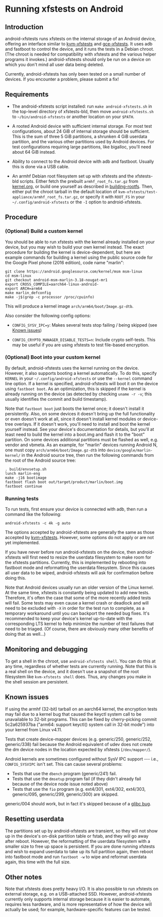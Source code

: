 # Running xfstests on Android

## Introduction

android-xfstests runs xfstests on the internal storage of an Android
device, offering an interface similar to
[kvm-xfstests](kvm-xfstests.md) and [gce-xfstests](gce-xfstests.md).
It uses adb and fastboot to control the device, and it runs the tests
in a Debian chroot.  (The chroot is needed for compatibility with
xfstests and the various helper programs it invokes.)
android-xfstests should only be run on a device on which you don't
mind all user data being deleted.

Currently, android-xfstests has only been tested on a small number of
devices.  If you encounter a problem, please submit a fix!

## Requirements

- The android-xfstests script installed:
  run `make android-xfstests.sh` in the top-level directory of
  xfstests-bld, then move `android-xfstests.sh` to
  `~/bin/android-xfstests` or another location on your `$PATH`.

- A rooted Android device with sufficient internal storage.  For most
  test configurations, about 24 GiB of internal storage should be
  sufficient.  This is the sum of three 5 GiB partitions, a shrunken 4
  GiB userdata partition, and the various other partitions used by
  Android devices.  For test configurations requiring large
  partitions, like bigalloc, you'll need about 64 GiB instead.

- Ability to connect to the Android device with adb and fastboot.
  Usually this is done via a USB cable.

- An armhf Debian root filesystem set up with xfstests and the
  xfstests-bld scripts.  Either fetch the prebuilt
  `armhf_root_fs.tar.gz` from
  [kernel.org](http://www.kernel.org/pub/linux/kernel/people/tytso/kvm-xfstests),
  or build one yourself as described in
  [building-rootfs](building-rootfs.md).  Then, either put the chroot
  tarball in the default location of
  `kvm-xfstests/test-appliance/armhf_root_fs.tar.gz`, or specify it
  with `ROOT_FS` in your `~/.config/android-xfstests` or the `-I`
  option to android-xfstests.

## Procedure

### (Optional) Build a custom kernel

You should be able to run xfstests with the kernel already installed
on your device, but you may wish to build your own kernel instead.
The exact procedure for building the kernel is device-dependent, but
here are example commands for building a kernel using the public
source code for the Google Pixel phone (2016 edition), code name
"marlin":

    git clone https://android.googlesource.com/kernel/msm msm-linux
    cd msm-linux
    git checkout android-msm-marlin-3.18-nougat-mr1
    export CROSS_COMPILE=aarch64-linux-android-
    export ARCH=arm64
    make marlin_defconfig
    make -j$(grep -c processor /proc/cpuinfo)

This will produce a kernel image `arch/arm64/boot/Image.gz-dtb`.

Also consider the following config options:

* `CONFIG_SYSV_IPC=y`:  Makes several tests stop failing / being
  skipped (see [Known issues](#known-issues))

* `CONFIG_CRYPTO_MANAGER_DISABLE_TESTS=n`: Include crypto self-tests.
  This may be useful if you are using xfstests to test file-based
  encryption.

### (Optional) Boot into your custom kernel

By default, android-xfstests uses the kernel running on the device.
However, it also supports booting a kernel automatically.  To do this,
specify `KERNEL` in your `~/.config/android-xfstests` or use the
`--kernel` command line option.  If a kernel is specified,
android-xfstests will boot it on the device using `fastboot boot`.  As
an optimization, this is skipped if the kernel is already running on
the device (as detected by checking `uname -r -v`; this usually
identifies the commit and build timestamp).

Note that `fastboot boot` just boots the kernel once; it doesn't
install it persistently.  Also, on some devices it doesn't bring up
the full functionality or even doesn't work at all, since it doesn't
install kernel modules or device-tree overlays.  If it doesn't work,
you'll need to install and boot the kernel yourself instead.  See your
device's documentation for details, but you'll at least need to build
the kernel into a boot.img and flash it to the "boot" partition.  On
some devices additional partitions must be flashed as well, e.g.
vendor and vbmeta.  As an example, for "marlin" devices running
Android N, one must copy `arch/arm64/boot/Image.gz-dtb` into
`device/google/marlin-kernel/` in the Android source tree, then run
the following commands from the root of the Android source tree:

    . build/envsetup.sh
    lunch marlin-eng
    make -j16 bootimage
    fastboot flash boot out/target/product/marlin/boot.img
    fastboot continue

### Running tests

To run tests, first ensure your device is connected with adb, then run
a command like the following:

    android-xfstests -c 4k -g auto

The options accepted by android-xfstests are generally the same as
those accepted by [kvm-xfstests](kvm-xfstests.md).  However, some
options do not apply or are not yet implemented.

If you have never before run android-xfstests on the device, then
android-xfstests will first need to resize the userdata filesystem to
make room for the xfstests partitions.  Currently, this is implemented
by rebooting into fastboot mode and reformatting the userdata
filesystem.  Since this causes all user data to be wiped,
android-xfstests will ask for confirmation before doing this.

Note that Android devices usually run an older version of the Linux
kernel.  At the same time, xfstests is constantly being updated to add
new tests.  Therefore, it's often the case that some of the more
recently added tests will fail.  Some tests may even cause a kernel
crash or deadlock and will need to be excluded with `-X` in order for
the test run to complete, as a temporary workaround until you can
backport the needed bug fixes.  It's recommended to keep your device's
kernel up-to-date with the corresponding LTS kernel to help minimize
the number of test failures that need to be triaged.  (Of course,
there are obviously many other benefits of doing that as well...)

## Monitoring and debugging

To get a shell in the chroot, use `android-xfstests shell`.  You can
do this at any time, regardless of whether tests are currently
running.  Note that this is a real shell on the device, and it doesn't
use a snapshot of the root filesystem like `kvm-xfstests shell` does.
Thus, any changes you make in the shell session are persistent.

## Known issues

If using the armhf (32-bit) tarball on an aarch64 kernel, the
encryption tests may fail due to a kernel bug that caused the keyctl
system call to be unavailable to 32-bit programs.  This can be fixed
by cherry-picking commit 5c2a625937ba ("arm64: support keyctl() system
call in 32-bit mode") into your kernel from Linux v4.11.

Tests that create device-mapper devices (e.g. generic/250,
generic/252, generic/338) fail because the Android equivalent of udev
does not create the dm device nodes in the location expected by
xfstests (`/dev/mapper/`).

Android kernels are sometimes configured without SysV IPC support ---
i.e., `CONFIG_SYSVIPC` isn't set.  This can cause several problems:

- Tests that use the `dbench` program (generic/241) fail.
- Tests that use the `dmsetup` program fail (if they didn't already
  fail because of the device node issue noted above)
- Tests that use the `fio` program (e.g. ext4/301, ext4/302, ext4/303,
  generic/095, generic/299, generic/300) are skipped.

generic/004 should work, but in fact it's skipped because of a [glibc
bug](https://sourceware.org/bugzilla/show_bug.cgi?id=17912).

## Resetting userdata

The partitions set up by android-xfstests are transient, so they will
not show up in the device's on-disk partition table or fstab, and they
will go away after reboot.  However, the reformatting of the userdata
filesystem with a smaller size to free up space is persistent.  If you
are done running xfstests and wish to expand userdata to take up its
full partition again, then reboot into fastboot mode and run `fastboot
-w` to wipe and reformat userdata again, this time with the full size.

## Other notes

Note that xfstests does pretty heavy I/O.  It is also possible to run
xfstests on external storage, e.g. on a USB-attached SSD.  However,
android-xfstests currently only supports internal storage because it
is easier to automate, requires less hardware, and is more
representative of how the device will actually be used; for example,
hardware-specific features can be tested.
